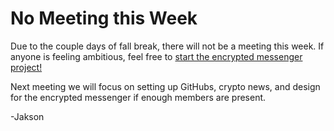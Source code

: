 # No Meeting this Week
Due to the couple days of fall break, there will not be a meeting this week. If anyone is feeling ambitious, feel free to [start the encrypted messenger project!](https://github.com/CryptoClubUMD/encrypted-messenger)

Next meeting we will focus on setting up GitHubs, crypto news, and design for the encrypted messenger if enough members are present.

-Jakson
